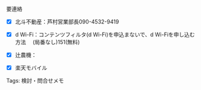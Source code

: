 要連絡
- [x] 北斗不動産：芦村営業部長090-4532-9419
- [x] d Wi-Fi：コンテンツフィルタ(d Wi-Fi)を申込まないで、d Wi-Fiを申し込む方法
　(局番なし)151(無料)
- [x] 辻農機：
- [x] 楽天モバイル



Tags:
  検討・問合せメモ